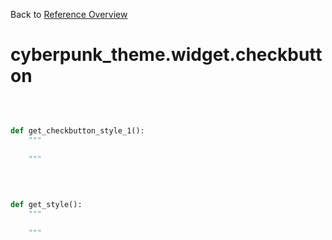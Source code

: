 
Back to [Reference Overview](https://github.com/pyrustic/cyberpunk-theme/blob/master/docs/reference/README.md)

# cyberpunk\_theme.widget.checkbutton



<br>


```python

def get_checkbutton_style_1():
    """
    
    """

```

<br>

```python

def get_style():
    """
    
    """

```

